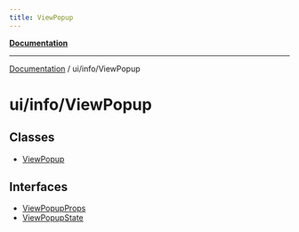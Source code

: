 ```yaml
---
title: ViewPopup
---
```


[**Documentation**](../../../index.md)

***

[Documentation](../../../index.md) / ui/info/ViewPopup

# ui/info/ViewPopup

## Classes

- [ViewPopup](classes/ViewPopup.md)

## Interfaces

- [ViewPopupProps](interfaces/ViewPopupProps.md)
- [ViewPopupState](interfaces/ViewPopupState.md)
